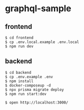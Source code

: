 # graphql-sample

## frontend
```
$ cd frontend
$ cp .env.local.example .env.local
$ npm run dev
```

## backend
```
$ cd backend
$ cp .env.example .env
$ npm install
$ docker-composeup -d
$ npx prisma migrate deploy
$ npm run start:dev
``` 
```
$ open http://localhost:3000/
```